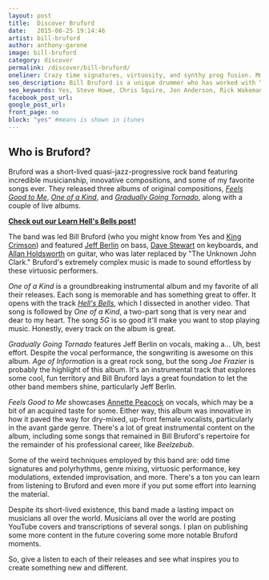 ```yaml
---
layout: post
title:  Discover Bruford
date:   2015-08-25 19:14:46
artist: bill-bruford
author: anthony-garone
image: bill-bruford
category: discover
permalink: /discover/bill-bruford/
oneliner: Crazy time signatures, virtuosity, and synthy prog fusion. Mmmm...
seo_description: Bill Bruford is a unique drummer who has worked with Yes, King Crimson, Genesis, and tons of other great artists.
seo_keywords: Yes, Steve Howe, Chris Squire, Jon Anderson, Rick Wakeman, Robert Fripp, King Crimson, Allan Holdsworth, Jeff Berlin, The Unknown John Clark, Dave Stewart
facebook_post_url:
google_post_url:
front_page: no
block: "yes" #means is shown in itunes
---
```

## Who is Bruford?

Bruford was a short-lived quasi-jazz-progressive rock band featuring incredible musicianship, innovative compositions, and some of my favorite songs ever. They released three albums of original compositions, *[Feels Good to Me](https://en.wikipedia.org/wiki/Feels_Good_to_Me)*, *[One of a Kind](https://en.wikipedia.org/wiki/One_of_a_Kind_(Bruford_album))*, and *[Gradually Going Tornado](https://en.wikipedia.org/wiki/Gradually_Going_Tornado)*, along with a couple of live albums.

**[<i class="fab fa-youtube-play"></i> Check out our Learn Hell's Bells post!](/learn/hells-bells)**

The band was led Bill Bruford (who you might know from Yes and [King Crimson](/discover/king-crimson)) and featured [Jeff Berlin](https://en.wikipedia.org/wiki/Jeff_Berlin) on bass, [Dave Stewart](https://en.wikipedia.org/wiki/Dave_Stewart_(keyboardist)) on keyboards, and [Allan Holdsworth](https://en.wikipedia.org/wiki/Allan_Holdsworth) on guitar, who was later replaced by "The Unknown John Clark." Bruford's extremely complex music is made to sound effortless by these virtuosic performers.

*One of a Kind* is a groundbreaking instrumental album and my favorite of all their releases. Each song is memorable and has something great to offer. It opens with the track *[Hell's Bells](/learn/hells-bells)*, which I dissected in another video. That song is followed by *One of a Kind*, a two-part song that is very near and dear to my heart. The song *5G* is so good it'll make you want to stop playing music. Honestly, every track on the album is great.

*Gradually Going Tornado* features Jeff Berlin on vocals, making a... Uh, best effort. Despite the vocal performance, the songwriting is awesome on this album. *Age of Information* is a great rock song, but the song *Joe Frazier* is probably the highlight of this album. It's an instrumental track that explores some cool, fun territory and Bill Bruford lays a great foundation to let the other band members shine, particularly Jeff Berlin.

*Feels Good to Me* showcases [Annette Peacock](https://en.wikipedia.org/wiki/Annette_Peacock) on vocals, which may be a bit of an acquired taste for some. Either way, this album was innovative in how it paved the way for dry-mixed, up-front female vocalists, particularly in the avant garde genre. There's a lot of great instrumental content on the album, including some songs that remained in Bill Bruford's repertoire for the remainder of his professional career, like *Beelzebub*.

Some of the weird techniques employed by this band are: odd time signatures and polyrhythms, genre mixing, virtuosic performance, key modulations, extended improvisation, and more. There's a ton you can learn from listening to Bruford and even more if you put some effort into learning the material.

Despite its short-lived existence, this band made a lasting impact on musicians all over the world. Musicians all over the world are posting YouTube covers and transcriptions of several songs. I plan on publishing some more content in the future covering some more notable Bruford moments.

So, give a listen to each of their releases and see what inspires you to create something new and different.
